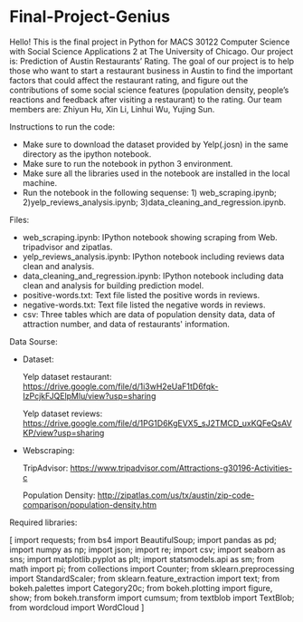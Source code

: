 # Final-Project-Genius


Hello! This is the final project in Python for MACS 30122 Computer Science with Social Science Applications 2 at The University of Chicago. Our project is: Prediction of Austin Restaurants’ Rating. The goal of our project is to help those who want to start a restaurant business in Austin to find the important factors that could affect the restaurant rating, and figure out the contributions of some social science features (population density, people’s reactions and feedback after visiting a restaurant) to the rating. Our team members are: Zhiyun Hu, Xin Li, Linhui Wu, Yujing Sun.


Instructions to run the code:

- Make sure to download the dataset provided by Yelp(.josn) in the same directory as the ipython notebook.     
- Make sure to run the notebook in python 3 environment. 
- Make sure all the libraries used in the notebook are installed in the local machine.     
- Run the notebook in the following sequense: 1) web_scraping.ipynb; 2)yelp_reviews_analysis.ipynb; 3)data_cleaning_and_regression.ipynb.


Files:

- web_scraping.ipynb: IPython notebook showing scraping from Web. tripadvisor and zipatlas.     
- yelp_reviews_analysis.ipynb: IPython notebook including reviews data clean and analysis.      
- data_cleaning_and_regression.ipynb: IPython notebook including data clean and analysis for building prediction model.
- positive-words.txt: Text file listed the positive words in reviews.
- negative-words.txt: Text file listed the negative words in reviews.
- csv: Three tables which are data of population density data, data of attraction number, and data of restaurants' information. 


Data Sourse:

- Dataset:
  
    Yelp dataset restaurant: https://drive.google.com/file/d/1i3wH2eUaF1tD6fqk-IzPcjkFJQElpMlu/view?usp=sharing
    
    Yelp dataset reviews: https://drive.google.com/file/d/1PG1D6KgEVX5_sJ2TMCD_uxKQFeQsAVKP/view?usp=sharing
    
- Webscraping:
  
    TripAdvisor: https://www.tripadvisor.com/Attractions-g30196-Activities-c
    
    Population Density: http://zipatlas.com/us/tx/austin/zip-code-comparison/population-density.htm



Required libraries:

  [ import requests; from bs4 import BeautifulSoup; import pandas as pd; import numpy as np; import json; import re; import csv; import seaborn as sns; import matplotlib.pyplot as plt; import statsmodels.api as sm; from math import pi; from collections import Counter; from sklearn.preprocessing import StandardScaler; from sklearn.feature_extraction import text; from bokeh.palettes import Category20c; from bokeh.plotting import figure, show; from bokeh.transform import cumsum; from textblob import TextBlob; from wordcloud import WordCloud ]
  
